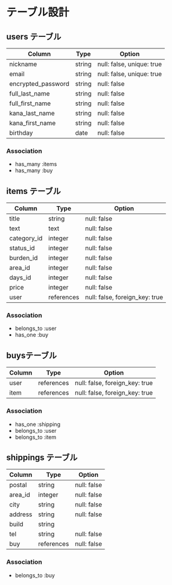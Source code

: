 # テーブル設計

## users テーブル

| Column             | Type     | Option                    |
|------------------- | -------- | ------------------------- |
| nickname           | string   | null: false, unique: true |
| email              | string   | null: false, unique: true |
| encrypted_password | string   | null: false               |
| full_last_name     | string   | null: false               |
| full_first_name    | string   | null: false               |
| kana_last_name     | string   | null: false               |
| kana_first_name    | string   | null: false               |
| birthday           | date     | null: false               |

### Association

- has_many :items
- has_many :buy

## items テーブル

| Column      | Type       | Option                         |
| ----------- | ---------- | ------------------------------ |
| title       | string     | null: false                    |
| text        | text       | null: false                    |
| category_id | integer    | null: false                    |
| status_id   | integer    | null: false                    |
| burden_id   | integer    | null: false                    |
| area_id     | integer    | null: false                    |
| days_id     | integer    | null: false                    |
| price       | integer    | null: false                    |
| user        | references | null: false, foreign_key: true |

### Association

- belongs_to :user
- has_one    :buy

## buysテーブル

| Column        | Type       | Option                         |
| ------------- | ---------- | ------------------------------ |
| user          | references | null: false, foreign_key: true |
| item          | references | null: false, foreign_key: true |

### Association

- has_one :shipping
- belongs_to :user
- belongs_to :item

## shippings テーブル

| Column        | Type       | Option                         |
| ------------- | ---------- | ------------------------------ |
| postal        | string     | null: false                    |
| area_id       | integer    | null: false                    |
| city          | string     | null: false                    |
| address       | string     | null: false                    |
| build         | string     |                                |
| tel           | string     | null: false                    |
| buy           | references | null: false                    |

### Association

- belongs_to :buy